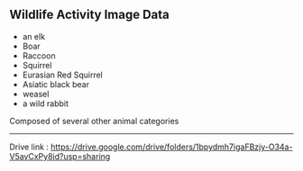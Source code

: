 ## Wildlife Activity Image Data
* an elk
* Boar
* Raccoon
* Squirrel
* Eurasian Red Squirrel
* Asiatic black bear
* weasel
* a wild rabbit

  
Composed of several other animal categories
***
Drive link : <https://drive.google.com/drive/folders/1bpydmh7igaFBzjy-O34a-V5avCxPy8jd?usp=sharing>
